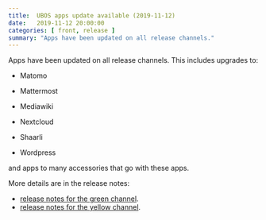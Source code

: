 ```yaml
---
title:  UBOS apps update available (2019-11-12)
date:   2019-11-12 20:00:00
categories: [ front, release ]
summary: "Apps have been updated on all release channels."
---
```


Apps have been updated on all release channels. This includes upgrades to:

* Matomo

* Mattermost

* Mediawiki

* Nextcloud

* Shaarli

* Wordpress

and apps to many accessories that go with these apps.

More details are in the release notes:

* [release notes for the green channel](/docs/releases/2019-11-12/release-notes/).
* [release notes for the yellow channel](/docs-yellow/releases/2019-11-12/release-notes/).
